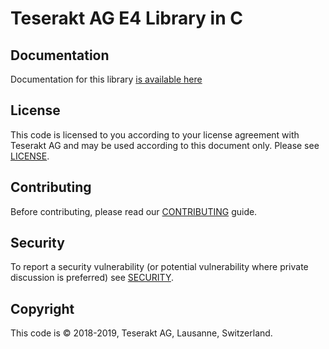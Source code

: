 
# Teserakt AG E4 Library in C

## Documentation

Documentation for this library [is available here](about:blank)

## License

This code is licensed to you according to your license agreement with Teserakt 
AG and may be used according to this document only. Please see 
[LICENSE](LICENSE.MD).

## Contributing

Before contributing, please read our [CONTRIBUTING](CONTRIBUTING.md) guide.

## Security

To report a security vulnerability (or potential vulnerability where 
private discussion is preferred) see [SECURITY](SECURITY.MD).

## Copyright

This code is &copy; 2018-2019, Teserakt AG, Lausanne, Switzerland.
